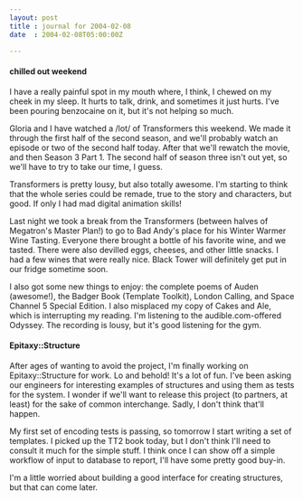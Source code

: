 ```yaml
---
layout: post
title : journal for 2004-02-08
date  : 2004-02-08T05:00:00Z

---
```

<h4>chilled out weekend </h4>I have a really painful spot in my mouth where, I think, I chewed on my cheek in my sleep.  It hurts to talk, drink, and sometimes it just hurts.  I've been pouring benzocaine on it, but it's not helping so much.

Gloria and I have watched a /lot/ of Transformers this weekend.  We made it through the first half of the second season, and we'll probably watch an episode or two of the second half today.  After that we'll rewatch the movie, and then Season 3 Part 1.  The second half of season three isn't out yet, so we'll have to try to take our time, I guess.

Transformers is pretty lousy, but also totally awesome.  I'm starting to think that the whole series could be remade, true to the story and characters, but good.  If only I had mad digital animation skills!

Last night we took a break from the Transformers (between halves of Megatron's Master Plan!) to go to Bad Andy's place for his Winter Warmer Wine Tasting. Everyone there brought a bottle of his favorite wine, and we tasted.  There were also devilled eggs, cheeses, and other little snacks.  I had a few wines that were really nice.  Black Tower will definitely get put in our fridge sometime soon.

I also got some new things to enjoy: the complete poems of Auden (awesome!), the Badger Book (Template Toolkit), London Calling, and Space Channel 5 Special Edition.  I also misplaced my copy of Cakes and Ale, which is interrupting my reading.  I'm listening to the audible.com-offered Odyssey.  The recording is lousy, but it's good listening for the gym.<h4>Epitaxy::Structure </h4>After ages of wanting to avoid the project, I'm finally working on Epitaxy::Structure for work.  Lo and behold!  It's a lot of fun.  I've been asking our engineers for interesting examples of structures and using them as tests for the system.  I wonder if we'll want to release this project (to partners, at least) for the sake of common interchange.  Sadly, I don't think that'll happen.

My first set of encoding tests is passing, so tomorrow I start writing a set of templates.  I picked up the TT2 book today, but I don't think I'll need to consult it much for the simple stuff.  I think once I can show off a simple workflow of input to database to report, I'll have some pretty good buy-in.

I'm a little worried about building a good interface for creating structures, but that can come later.

